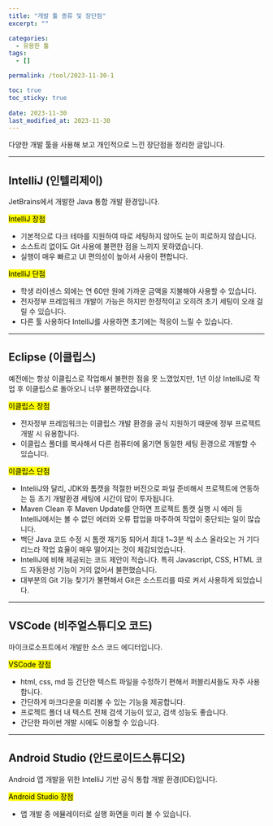 ```yaml
---
title: "개발 툴 종류 및 장단점"
excerpt: ""

categories:
  - 유용한 툴
tags:
  - []

permalink: /tool/2023-11-30-1

toc: true
toc_sticky: true
 
date: 2023-11-30
last_modified_at: 2023-11-30
---
```


다양한 개발 툴을 사용해 보고 개인적으로 느낀 장단점을 정리한 글입니다.

---

## IntelliJ (인텔리제이)
JetBrains에서 개발한 Java 통합 개발 환경입니다.

<mark>IntelliJ 장점</mark>
* 기본적으로 다크 테마를 지원하여 따로 세팅하지 않아도 눈이 피로하지 않습니다.
* 소스트리 없이도 Git 사용에 불편한 점을 느끼지 못하였습니다.
* 실행이 매우 빠르고 UI 편의성이 높아서 사용이 편합니다.

<mark>IntelliJ 단점</mark>
* 학생 라이센스 외에는 연 60만 원에 가까운 금액을 지불해야 사용할 수 있습니다.
* 전자정부 프레임워크 개발이 가능은 하지만 한정적이고 오히려 초기 세팅이 오래 걸릴 수 있습니다.
* 다른 툴 사용하다 IntelliJ를 사용하면 초기에는 적응이 느릴 수 있습니다.

---

## Eclipse (이클립스)
예전에는 항상 이클립스로 작업해서 불편한 점을 못 느꼈었지만, 1년 이상 IntelliJ로 작업 후 이클립스로 돌아오니 너무 불편하였습니다.

<mark>이클립스 장점</mark>
* 전자정부 프레임워크는 이클립스 개발 환경을 공식 지원하기 때문에 정부 프로젝트 개발 시 유용합니다.
* 이클립스 폴더를 복사해서 다른 컴퓨터에 옮기면 동일한 세팅 환경으로 개발할 수 있습니다.

<mark>이클립스 단점</mark>
* InteliiJ와 달리, JDK와 톰캣을 적절한 버전으로 파일 준비해서 프로젝트에 연동하는 등 초기 개발환경 세팅에 시간이 많이 투자됩니다.
* Maven Clean 후 Maven Update를 안하면 프로젝트 톰캣 실행 시 에러 등 IntelliJ에서는 볼 수 없던 에러와 오류 팝업을 마주하여 작업이 중단되는 일이 많습니다.
* 백단 Java 코드 수정 시 톰캣 재기동 되어서 최대 1~3분 씩 소스 올라오는 거 기다리느라 작업 효율이 매우 떨어지는 것이 체감되었습니다.
* IntelliJ에 비해 제공되는 코드 제안이 적습니다. 특히 Javascript, CSS, HTML 코드 자동완성 기능이 거의 없어서 불편했습니다.
* 대부분의 Git 기능 찾기가 불편해서 Git은 소스트리를 따로 켜서 사용하게 되었습니다.

---

## VSCode (비주얼스튜디오 코드)
마이크로소프트에서 개발한 소스 코드 에디터입니다.

<mark>VSCode 장점</mark>
* html, css, md 등 간단한 텍스트 파일을 수정하기 편해서 퍼블리셔들도 자주 사용합니다.
* 간단하게 마크다운을 미리볼 수 있는 기능을 제공합니다.
* 프로젝트 폴더 내 텍스트 전체 검색 기능이 있고, 검색 성능도 좋습니다.
* 간단한 파이썬 개발 시에도 이용할 수 있습니다.

---

## Android Studio (안드로이드스튜디오)
Android 앱 개발을 위한 IntelliJ 기반 공식 통합 개발 환경(IDE)입니다.

<mark>Android Studio 장점</mark>
* 앱 개발 중 에뮬레이터로 실행 화면을 미리 볼 수 있습니다.
